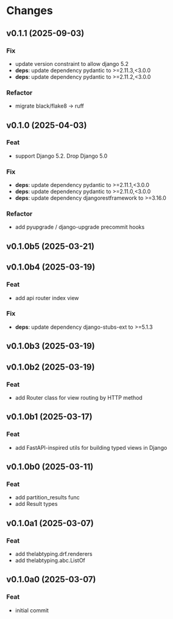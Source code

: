 # Changes

## v0.1.1 (2025-09-03)

### Fix

- update version constraint to allow django 5.2
- **deps**: update dependency pydantic to >=2.11.3,<3.0.0
- **deps**: update dependency pydantic to >=2.11.2,<3.0.0

### Refactor

- migrate black/flake8 -> ruff

## v0.1.0 (2025-04-03)

### Feat

- support Django 5.2. Drop Django 5.0

### Fix

- **deps**: update dependency pydantic to >=2.11.1,<3.0.0
- **deps**: update dependency pydantic to >=2.11.0,<3.0.0
- **deps**: update dependency djangorestframework to >=3.16.0

### Refactor

- add pyupgrade / django-upgrade precommit hooks

## v0.1.0b5 (2025-03-21)

## v0.1.0b4 (2025-03-19)

### Feat

- add api router index view

### Fix

- **deps**: update dependency django-stubs-ext to >=5.1.3

## v0.1.0b3 (2025-03-19)

## v0.1.0b2 (2025-03-19)

### Feat

- add Router class for view routing by HTTP method

## v0.1.0b1 (2025-03-17)

### Feat

- add FastAPI-inspired utils for building typed views in Django

## v0.1.0b0 (2025-03-11)

### Feat

- add partition_results func
- add Result types

## v0.1.0a1 (2025-03-07)

### Feat

- add thelabtyping.drf.renderers
- add thelabtyping.abc.ListOf

## v0.1.0a0 (2025-03-07)

### Feat

- initial commit
